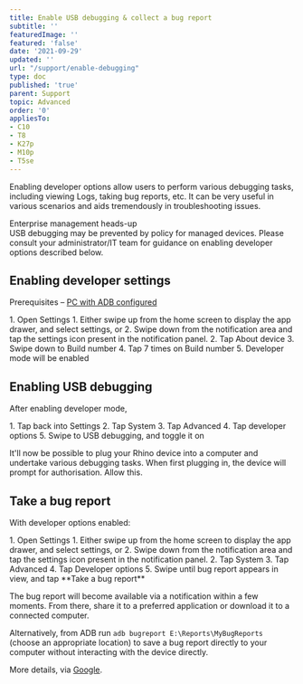 ```yaml
---
title: Enable USB debugging & collect a bug report
subtitle: ''
featuredImage: ''
featured: 'false'
date: '2021-09-29'
updated: ''
url: "/support/enable-debugging"
type: doc
published: 'true'
parent: Support
topic: Advanced
order: '0'
appliesTo:
- C10
- T8
- K27p
- M10p
- T5se
---
```


Enabling developer options allow users to perform various debugging tasks, including viewing Logs, taking bug reports, etc. It can be very useful in various scenarios and aids tremendously in troubleshooting issues.

<div class="callout callout-warning">
<div class="callout-heading">Enterprise management heads-up</div>
USB debugging may be prevented by policy for managed devices. Please consult your administrator/IT team for guidance on enabling developer options described below.
</div>

## Enabling developer settings  

Prerequisites – [PC with ADB configured](/support/set-up-adb)

<div class="numbered-instructions" markdown="1">
1. Open Settings
  1. Either swipe up from the home screen to display the app drawer, and select settings, or
  2. Swipe down from the notification area and tap the settings icon present in the notification panel.
2. Tap About device
3. Swipe down to Build number
4. Tap 7 times on Build number
5. Developer mode will be enabled
</div>

## Enabling USB debugging

After enabling developer mode,

<div class="numbered-instructions" markdown="1">
1. Tap back into Settings
2. Tap System
3. Tap Advanced
4. Tap developer options
5. Swipe to USB debugging, and toggle it on
</div>

It'll now be possible to plug your Rhino device into a computer and undertake various debugging tasks. When first plugging in, the device will prompt for authorisation. Allow this.

## Take a bug report

With developer options enabled:

<div class="numbered-instructions" markdown="1">
1. Open Settings
  1. Either swipe up from the home screen to display the app drawer, and select settings, or
  2. Swipe down from the notification area and tap the settings icon present in the notification panel.
2. Tap System
3. Tap Advanced
4. Tap Developer options
5. Swipe until bug report appears in view, and tap **Take a bug report**
</div>

The bug report will become available via a notification within a few moments. From there, share it to a preferred application or download it to a connected computer.

Alternatively, from ADB run `adb bugreport E:\Reports\MyBugReports` (choose an appropriate location) to save a bug report directly to your computer without interacting with the device directly.

More details, via [Google](https://developer.android.com/studio/debug/bug-report).
